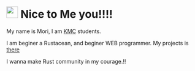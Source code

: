 # <img src="https://emojis.slackmojis.com/emojis/images/1531849430/4246/blob-sunglasses.gif?1531849430" width="30"/> Nice to Me you!!!!

My name is Mori, I am [KMC][kmc-url] students.

I am beginer a Rustacean, and beginer WEB programmer. My projects is [there][toromino-url]

I wanna make Rust community in my courage.!!




[kmc-url]: https://www.kamiyama.ac.jp
[toromino-url]: https://www.toromino.net
